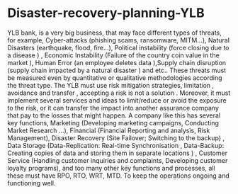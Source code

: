 # Disaster-recovery-planning-YLB
YLB bank, is a very big business, that may face different types of threats, for example, Cyber-attacks (phishing scams, ransomware, MITM…), Natural Disasters (earthquake, flood, fire…), Political instability (force closing due to a disease ) , Economic Instability (Failure of the country coin value in the market ), Human Error (an employee deletes data ),Supply chain disruption (supply chain impacted by a natural disaster ) and etc.. These threats must be measured even by quantitative or qualitative methodologies according the threat type. The YLB must use risk mitigation strategies, limitation , avoidance and transfer , accepting a risk is not a solution . Moreover, it must implement several services and ideas to limit/reduce or avoid the exposure to the risk, or it can transfer the impact into another assurance company that pay to the losses that might happen. A company like this has several key functions, Marketing (Developing marketing campaigns, Conducting Market Research …), Financial (Financial Reporting and analysis, Risk Management), Disaster Recovery (Site Failover; Switching to the backup) , Data Storage (Data-Replication: Real-time Synchronisation , Data-Backup: Creating copies of data and storing them in separate locations ) , Customer Service (Handling customer inquiries and complaints, 
Developing customer loyalty programs), and too many other key functions and processes, all these must have RPO, RTO, WRT, MTD. To keep the operations ongoing and functioning well.

